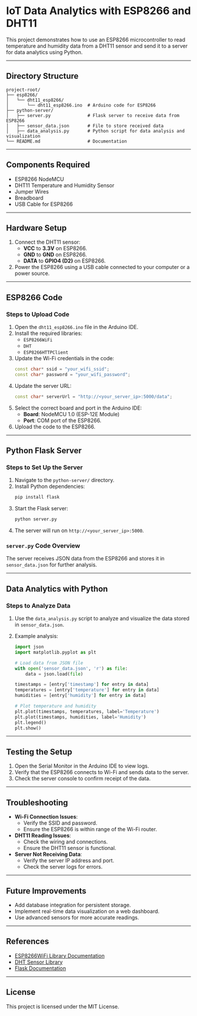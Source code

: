 # IoT Data Analytics with ESP8266 and DHT11

This project demonstrates how to use an ESP8266 microcontroller to read temperature and humidity data from a DHT11 sensor and send it to a server for data analytics using Python.

---

## **Directory Structure**

```
project-root/
├── esp8266/
│   └── dht11_esp8266/
│       └── dht11_esp8266.ino  # Arduino code for ESP8266
├── python-server/
│   ├── server.py              # Flask server to receive data from ESP8266
│   ├── sensor_data.json       # File to store received data
│   ├── data_analysis.py       # Python script for data analysis and visualization
└── README.md                  # Documentation
```

---

## **Components Required**

- ESP8266 NodeMCU
- DHT11 Temperature and Humidity Sensor
- Jumper Wires
- Breadboard
- USB Cable for ESP8266

---

## **Hardware Setup**

1. Connect the DHT11 sensor:
   - **VCC** to **3.3V** on ESP8266.
   - **GND** to **GND** on ESP8266.
   - **DATA** to **GPIO4 (D2)** on ESP8266.
2. Power the ESP8266 using a USB cable connected to your computer or a power source.

---

## **ESP8266 Code**

### **Steps to Upload Code**

1. Open the `dht11_esp8266.ino` file in the Arduino IDE.
2. Install the required libraries:
   - `ESP8266WiFi`
   - `DHT`
   - `ESP8266HTTPClient`
3. Update the Wi-Fi credentials in the code:
   ```cpp
   const char* ssid = "your_wifi_ssid";
   const char* password = "your_wifi_password";
   ```
4. Update the server URL:
   ```cpp
   const char* serverUrl = "http://<your_server_ip>:5000/data";
   ```
5. Select the correct board and port in the Arduino IDE:
   - **Board**: NodeMCU 1.0 (ESP-12E Module)
   - **Port**: COM port of the ESP8266.
6. Upload the code to the ESP8266.

---

## **Python Flask Server**

### **Steps to Set Up the Server**

1. Navigate to the `python-server/` directory.
2. Install Python dependencies:
   ```bash
   pip install flask
   ```
3. Start the Flask server:
   ```bash
   python server.py
   ```
4. The server will run on `http://<your_server_ip>:5000`.

### **`server.py` Code Overview**

The server receives JSON data from the ESP8266 and stores it in `sensor_data.json` for further analysis.

---

## **Data Analytics with Python**

### **Steps to Analyze Data**

1. Use the `data_analysis.py` script to analyze and visualize the data stored in `sensor_data.json`.
2. Example analysis:

   ```python
   import json
   import matplotlib.pyplot as plt

   # Load data from JSON file
   with open('sensor_data.json', 'r') as file:
       data = json.load(file)

   timestamps = [entry['timestamp'] for entry in data]
   temperatures = [entry['temperature'] for entry in data]
   humidities = [entry['humidity'] for entry in data]

   # Plot temperature and humidity
   plt.plot(timestamps, temperatures, label='Temperature')
   plt.plot(timestamps, humidities, label='Humidity')
   plt.legend()
   plt.show()
   ```

---

## **Testing the Setup**

1. Open the Serial Monitor in the Arduino IDE to view logs.
2. Verify that the ESP8266 connects to Wi-Fi and sends data to the server.
3. Check the server console to confirm receipt of the data.

---

## **Troubleshooting**

- **Wi-Fi Connection Issues**:
  - Verify the SSID and password.
  - Ensure the ESP8266 is within range of the Wi-Fi router.
- **DHT11 Reading Issues**:
  - Check the wiring and connections.
  - Ensure the DHT11 sensor is functional.
- **Server Not Receiving Data**:
  - Verify the server IP address and port.
  - Check the server logs for errors.

---

## **Future Improvements**

- Add database integration for persistent storage.
- Implement real-time data visualization on a web dashboard.
- Use advanced sensors for more accurate readings.

---

## **References**

- [ESP8266WiFi Library Documentation](https://arduino-esp8266.readthedocs.io/en/latest/)
- [DHT Sensor Library](https://github.com/adafruit/DHT-sensor-library)
- [Flask Documentation](https://flask.palletsprojects.com/)

---

## **License**

This project is licensed under the MIT License.
